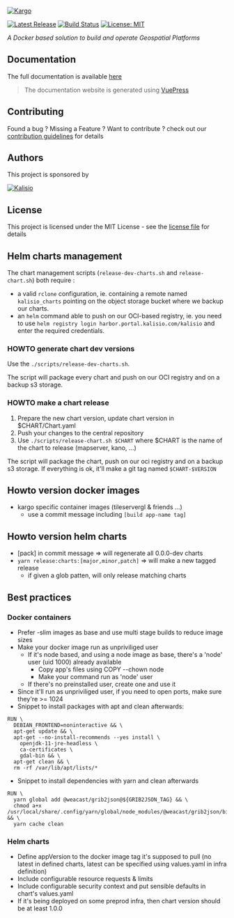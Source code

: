 [![Kargo](https://s3.eu-central-1.amazonaws.com/kalisioscope/kargo/kargo-logo-black-512x168.png)](https://kalisio.github.io/kargo/)

[![Latest Release](https://img.shields.io/github/v/tag/kalisio/kargo?sort=semver&label=latest)](https://github.com/kalisio/kargo/releases)
[![Build Status](https://app.travis-ci.com/kalisio/kargo.svg?branch=master)](https://app.travis-ci.com/kalisio/kargo)
[![License: MIT](https://img.shields.io/badge/License-MIT-yellow.svg)](https://opensource.org/licenses/MIT)

_A Docker based solution to build and operate Geospatial Platforms_

## Documentation

The full documentation is available [here](https://kalisio.github.io/kargo/)

> The documentation website is generated using [VuePress](https://vuepress.vuejs.org/)

## Contributing

Found a bug ? Missing a Feature ? Want to contribute ? check out our [contribution guidelines](https://kalisio.github.io/kargo/about/contributing.html) for details

## Authors

This project is sponsored by 

[![Kalisio](https://s3.eu-central-1.amazonaws.com/kalisioscope/kalisio/kalisio-logo-black-256x84.png)](https://kalisio.com)

## License

This project is licensed under the MIT License - see the [license file](./docs/LICENSE.md) for details

## Helm charts management

The chart management scripts (`release-dev-charts.sh` and `release-chart.sh`) both require :

 * a valid `rclone` configuration, ie. containing a remote named `kalisio_charts` pointing on the object storage bucket where we backup our charts.
 * an `helm` command able to push on our OCI-based registry, ie. you need to use `helm registry login harbor.portal.kalisio.com/kalisio` and enter the required credentials.

### HOWTO generate chart dev versions

Use the `./scripts/release-dev-charts.sh`.

The script will package every chart and push on our OCI registry and on a backup s3 storage.

### HOWTO make a chart release

 1. Prepare the new chart version, update chart version in $CHART/Chart.yaml
 2. Push your changes to the central repository
 3. Use `./scripts/release-chart.sh $CHART` where $CHART is the name of the chart to release (mapserver, kano, ...)

 The script will package the chart, push on our oci registry and on a backup s3 storage. If everything is ok, it'll make a git tag named `$CHART-$VERSION`

## Howto version docker images

* kargo specific container images (tileservergl & friends ...)
  * use a commit message including `[build app-name tag]`

## Howto version helm charts

 * [pack] in commit message => will regenerate all 0.0.0-dev charts
 * `yarn release:charts:[major,minor,patch]` => will make a new tagged release
   * if given a glob patten, will only release matching charts

## Best practices

### Docker containers

* Prefer -slim images as base and use multi stage builds to reduce image sizes
* Make your docker image run as unpriviliged user
  * If it's node based, and using a node image as base, there's a 'node' user (uid 1000) already available
    * Copy app's files using COPY --chown node
    * Make your command run as 'node' user
  * If there's no preinstalled user, create one and use it
* Since it'll run as unpriviliged user, if you need to open ports, make sure they're >= 1024
* Snippet to install packages with apt and clean afterwards:
```
RUN \
  DEBIAN_FRONTEND=noninteractive && \
  apt-get update && \
  apt-get --no-install-recommends --yes install \
    openjdk-11-jre-headless \
    ca-certificates \
    gdal-bin && \
  apt-get clean && \
  rm -rf /var/lib/apt/lists/*
```
* Snippet to install dependencies with yarn and clean afterwards
```
RUN \
  yarn global add @weacast/grib2json@${GRIB2JSON_TAG} && \
  chmod a+x /usr/local/share/.config/yarn/global/node_modules/@weacast/grib2json/bin/grib2json && \
  yarn cache clean
```

### Helm charts

* Define appVersion to the docker image tag it's supposed to pull (no latest in defined charts, latest can be specified using values.yaml in infra definition)
* Include configurable resource requests & limits
* Include configurable security context and put sensible defaults in chart's values.yaml
* If it's being deployed on some preprod infra, then chart version should be at least 1.0.0
